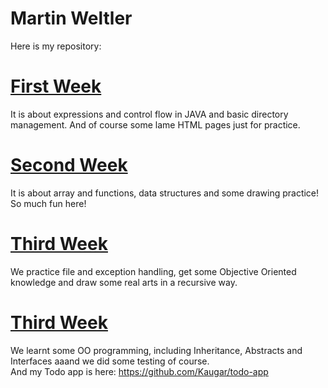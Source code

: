 # Martin Weltler

Here is my repository:

# [First Week](https://github.com/greenfox-academy/Kaugar/tree/master/week-01)
It is about expressions and control flow in JAVA and basic directory management. And of course some lame HTML pages just for practice.

# [Second Week](https://github.com/greenfox-academy/Kaugar/tree/master/week-02)
It is about array and functions, data structures and some drawing practice! So much fun here!

# [Third Week](https://github.com/greenfox-academy/Kaugar/tree/master/week-03)
We practice file and exception handling, get some Objective Oriented knowledge and draw some real arts in a recursive way.

# [Third Week](https://github.com/greenfox-academy/Kaugar/tree/master/week-04)
We learnt some OO programming, including Inheritance, Abstracts and Interfaces aaand we did some testing of course.  
And my Todo app is here: https://github.com/Kaugar/todo-app
